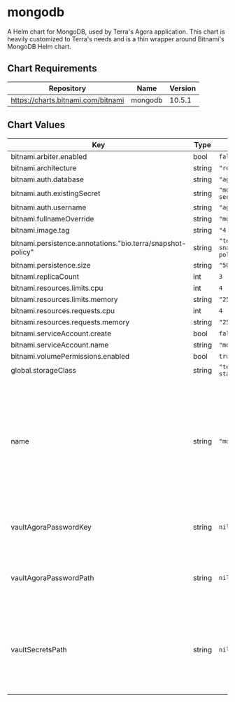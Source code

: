 mongodb
=======

A Helm chart for MongoDB, used by Terra's Agora application.
This chart is heavily customized to Terra's needs and is a thin wrapper around Bitnami's MongoDB Helm chart.


## Chart Requirements

| Repository | Name | Version |
|------------|------|---------|
| https://charts.bitnami.com/bitnami | mongodb | 10.5.1 |

## Chart Values

| Key | Type | Default | Description |
|-----|------|---------|-------------|
| bitnami.arbiter.enabled | bool | `false` |  |
| bitnami.architecture | string | `"replicaset"` |  |
| bitnami.auth.database | string | `"agora"` |  |
| bitnami.auth.existingSecret | string | `"mongodb-secrets"` |  |
| bitnami.auth.username | string | `"agora"` |  |
| bitnami.fullnameOverride | string | `"mongodb"` |  |
| bitnami.image.tag | string | `"4.4.3"` |  |
| bitnami.persistence.annotations."bio.terra/snapshot-policy" | string | `"terra-snapshot-policy"` |  |
| bitnami.persistence.size | string | `"50Gi"` |  |
| bitnami.replicaCount | int | `3` |  |
| bitnami.resources.limits.cpu | int | `4` |  |
| bitnami.resources.limits.memory | string | `"25Gi"` |  |
| bitnami.resources.requests.cpu | int | `4` |  |
| bitnami.resources.requests.memory | string | `"25Gi"` |  |
| bitnami.serviceAccount.create | bool | `false` |  |
| bitnami.serviceAccount.name | string | `"mongodb-sa"` |  |
| bitnami.volumePermissions.enabled | bool | `true` |  |
| global.storageClass | string | `"terra-standard"` |  |
| name | string | `"mongodb"` | the name of the service deployed by this chart. Defaults to "mongodb". If this value is overridden, be careful to also update the bitnami subchart values to match! |
| vaultAgoraPasswordKey | string | `nil` | What key in Vault contains agora user's MongoDB password |
| vaultAgoraPasswordPath | string | `nil` | Where in Vault the agora user's MongoDB password is stored |
| vaultSecretsPath | string | `nil` | Where in Vault to find secrets used by MongoDB chart. Required keys: `replicaSetKey`, `rootPassword`, `userPassword` |
